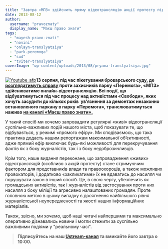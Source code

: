 ```yaml
---
title: "Завтра «МПЗ» здійснить пряму відеотрансляцію акції протесту під броварським судом"
date: 2013-08-12
author: 
  username: "pravoznaty"
  display_name: "Маєш право знати"
tags: 
  - "mayesh-pravo-znati"
  - "novini"
  - "onlayn-translyatsiya"
  - "park-peremoga"
  - "sud"
  - "tviter-translyatsiya"
coverImage: "wp-content/uploads/2013/08/pryama-translyatsiya.jpg"
---
```


[![Youtube_afp](https://mpz.brovary.org/wp-content/uploads/2013/08/Youtube_afp.jpg)](https://mpz.brovary.org/wp-content/uploads/2013/08/Youtube_afp.jpg)**13 серпня, під час пікетування броварського суду, де [розглядатимуть справу](https://mpz.brovary.org/13-serpnya-vidbudetsya-sudilishhe-nad-rayonnimi-brovarskimi-svobodivtsyami/) проти захисників парку «Перемога», «МПЗ» здійснюватиме онлайн-відеотрансляцію. Всі події, що відбуватимуться під час процесу над активістами «Свободи», яких хочуть засудити до кількох років  ув’язнення за демонтаж незаконно встановленого паркану в парку «Перемога», транслюватимуться наживо [на каналі «Маєш право знати».](https://www.ustream.tv/channel/pravoznaty)**

У такий спосіб ми хочемо запровадити регулярні «живі» відеотрансляції суспільно-важливих подій нашого міста, щоб показувати те, що відбувається, у режимі «прямого ефіру». Ми сподіваємось, що така практика додасть нашим репортажам максимальної об’єктивності, адже прямий ефір виключає будь-які можливості для перекручування фактів як з боку журналістів, так і з боку недоброзичливців.

Крім того, наше видання переконане, що запровадження «живих» відеотрансляцій (особливо з акцій протесту) стане стримуючим фактором для представників влади та правоохороців, а також можливих провокаторів, і додатково «закликатиме» їх не вдаватись до насилля чи  порушувати закон в інший спосіб. Це, в свою чергу, убезпечить як громадських активістів, так і журналістів від застосування проти них насилля з боку міліції та агресивно налаштованих громадян. Проте головною метою в цьому випадку є досягнення найбільшого рівня журналістської неупередженості та якості наших інформаційних матеріалів.

Також, звісно, ми хочемо, щоб наші читачі найпершими та максимально оперативно дізнавались новини і могли стежити за суспільно важливими подіями у "реальному часі".

> **Підписуйтесь на наш [Ustream-канал](https://www.ustream.tv/channel/pravoznaty) та вмикайте його завтра о 10:00.**
